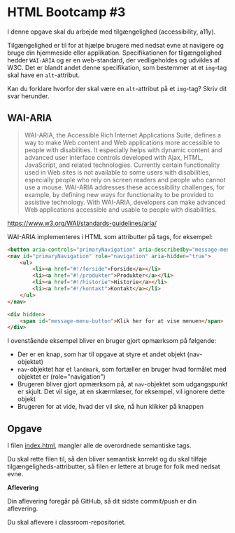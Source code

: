 # HTML Bootcamp #3

I denne opgave skal du arbejde med tilgængelighed (accessibility, a11y).

Tilgængelighed er til for at hjælpe brugere med nedsat evne at navigere og bruge din hjemmeside eller applikation. Specifikationen for tilgængelighed hedder `WAI-ARIA` og er en web-standard, der vedligeholdes og udvikles af W3C. Det er blandt andet denne specifikation, som bestemmer at et `img`-tag skal have en `alt`-attribut.

Kan du forklare hvorfor der skal være en `alt`-attribut på et `img`-tag? Skriv dit svar herunder.

## WAI-ARIA

> WAI-ARIA, the Accessible Rich Internet Applications Suite, defines a way to make Web content and Web applications more accessible to people with disabilities. It especially helps with dynamic content and advanced user interface controls developed with Ajax, HTML, JavaScript, and related technologies. Currently certain functionality used in Web sites is not available to some users with disabilities, especially people who rely on screen readers and people who cannot use a mouse. WAI-ARIA addresses these accessibility challenges, for example, by defining new ways for functionality to be provided to assistive technology. With WAI-ARIA, developers can make advanced Web applications accessible and usable to people with disabilities.

https://www.w3.org/WAI/standards-guidelines/aria/

WAI-ARIA implementeres i HTML som attributter på tags, for eksempel:

```html
<button aria-controls="primaryNavigation" aria-describedby="message-menu-button">Menu</button>
<nav id="primaryNavigation" role="navigation" aria-hidden="true">
	<ul>
		<li><a href="#!/forside">Forside</a></li>
		<li><a href="#!/produkter">Produkter</a></li>
		<li><a href="#!/historie">Historie</a></li>
		<li><a href="#!/kontakt">Kontakt</a></li>
	</ul>
</nav>

<div hidden>
	<span id="message-menu-button">Klik her for at vise menuen</span>
</div>
```

I ovenstående eksempel bliver en bruger gjort opmærksom på følgende:
* Der er en knap, som har til opgave at styre et andet objekt (nav-objektet)
* `nav`-objektet har et `landmark`, som fortæller en bruger hvad formålet med objektet er (role="navigation")
* Brugeren bliver gjort opmærksom på, at `nav`-objektet som udgangspunkt er skjult. Det vil sige, at en skærmlæser, for eksempel, vil ignorere dette objekt
* Brugeren for at vide, hvad der vil ske, nå hun klikker på knappen

## Opgave
I filen [index.html](index.html), mangler alle de overordnede semantiske tags.

Du skal rette filen til, så den bliver semantisk korrekt og du skal tilføje tilgængeligheds-attributter, så filen er lettere at bruge for folk med nedsat evne.

**Aflevering**

Din aflevering foregår på GitHub, så dit sidste commit/push er din aflevering.

Du skal aflevere i classroom-repositoriet.
